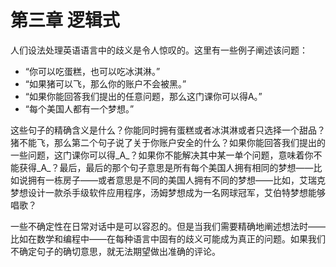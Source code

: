 # 第三章  逻辑式

人们设法处理英语语言中的歧义是令人惊叹的。这里有一些例子阐述该问题：

* “你可以吃蛋糕，也可以吃冰淇淋。”
* “如果猪可以飞，那么你的账户不会被黑。”
* “如果你能回答我们提出的任意问题，那么这门课你可以得A。”
* “每个美国人都有一个梦想。”

这些句子的精确含义是什么？你能同时拥有蛋糕或者冰淇淋或者只选择一个甜品？猪不能飞，那么第二个句子说了关于你账户安全的什么？如果你能回答我们提出的一些问题，这门课你可以得_A_？如果你不能解决其中某一单个问题，意味着你不能获得_A_？最后，最后的那个句子意思是所有每个美国人拥有相同的梦想——比如说拥有一栋房子——或者意思是不同的美国人拥有不同的梦想——比如，艾瑞克梦想设计一款杀手级软件应用程序，汤姆梦想成为一名网球冠军，艾伯特梦想能够唱歌？

一些不确定性在日常对话中是可以容忍的。但是当我们需要精确地阐述想法时——比如在数学和编程中——在每种语言中固有的歧义可能成为真正的问题。如果我们不确定句子的确切意思，就无法期望做出准确的评论。





